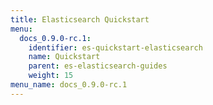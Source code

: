 ```yaml
---
title: Elasticsearch Quickstart
menu:
  docs_0.9.0-rc.1:
    identifier: es-quickstart-elasticsearch
    name: Quickstart
    parent: es-elasticsearch-guides
    weight: 15
menu_name: docs_0.9.0-rc.1
---
```

